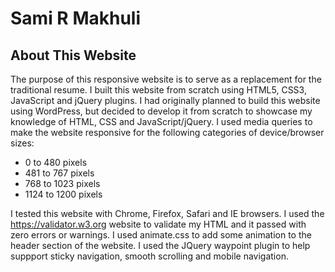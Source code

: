 # Sami R Makhuli

## About This Website

The purpose of this responsive website is to serve as a replacement for the traditional resume. I built this website from scratch using HTML5, CSS3, JavaScript and jQuery plugins. I had originally planned to build this website using WordPress, but decided to develop it from scratch to showcase my knowledge of HTML, CSS and JavaScript/jQuery. I used media queries to make the website responsive for the following categories of device/browser sizes:

- 0 to 480 pixels
- 481 to 767 pixels
- 768 to 1023 pixels
- 1124 to 1200 pixels

I tested this website with Chrome, Firefox, Safari and IE browsers. I used the <a href="https://validator.w3.org" target="_blank">https://validator.w3.org</a> website to validate my HTML and it passed with zero errors or warnings. I used animate.css to add some animation to the header section of the website. I used the JQuery waypoint plugin to help suppport sticky navigation, smooth scrolling and mobile navigation.
